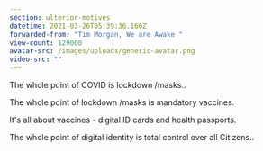```yaml
---
section: ulterior-motives
datetime: 2021-03-26T05:39:36.166Z
forwarded-from: "Tim Morgan, We are Awake "
view-count: 129000
avatar-src: /images/uploads/generic-avatar.png
video-src: ""
---
```

The whole point of COVID is lockdown /masks..

The whole point of lockdown /masks is mandatory vaccines.

It's all about vaccines - digital ID cards and health passports.

The whole point of digital identity is total control over all Citizens..

